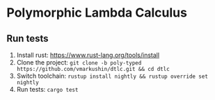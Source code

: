 # Polymorphic Lambda Calculus

## Run tests

1. Install rust: https://www.rust-lang.org/tools/install
2. Clone the project: `git clone -b poly-typed https://github.com/vmarkushin/dtlc.git && cd dtlc`
3. Switch toolchain: `rustup install nightly && rustup override set nightly`
4. Run tests: `cargo test`

